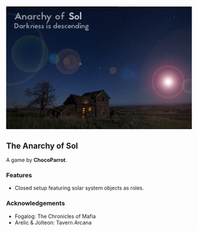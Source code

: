 ![Banner](flavours/taos/assets/Anarchy%20of%20Sol.png?raw=true)

## The Anarchy of Sol

A game by **ChocoParrot**.

### Features

- Closed setup featuring solar system objects as roles.

### Acknowledgements

- Fogalog: The Chronicles of Mafia
- Arelic & Jolteon: Tavern Arcana
